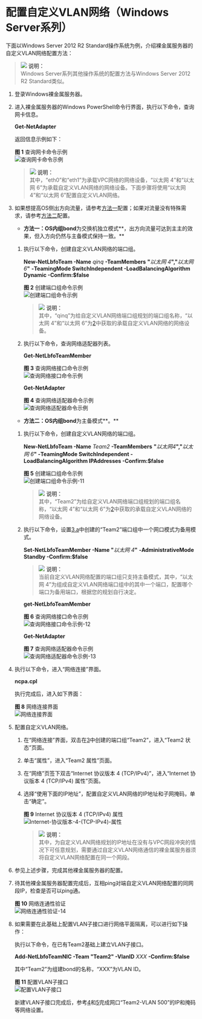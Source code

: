 # 配置自定义VLAN网络（Windows Server系列）<a name="bms_01_0048"></a>

下面以Windows Server 2012 R2 Standard操作系统为例，介绍裸金属服务器的自定义VLAN网络配置方法：

>![](public_sys-resources/icon-note.gif) **说明：**   
>Windows Server系列其他操作系统的配置方法与Windows Server 2012 R2 Standard类似。  

1.  登录Windows裸金属服务器。
2.  <a name="li11441348154412"></a>进入裸金属服务器的Windows PowerShell命令行界面，执行以下命令，查询网卡信息。

    **Get-NetAdapter**

    返回信息示例如下：

    **图 1**  查询网卡命令示例<a name="fig5841192480"></a>  
    ![](figures/查询网卡命令示例.png "查询网卡命令示例")

    >![](public_sys-resources/icon-note.gif) **说明：**   
    >其中，“eth0”和“eth1”为承载VPC网络的网络设备，“以太网 4”和“以太网 6”为承载自定义VLAN网络的网络设备。下面步骤将使用“以太网 4”和“以太网 6”配置自定义VLAN网络。  

3.  <a name="li202764020268"></a>如果想提高OS侧出方向流量，请参考[方法一](#li7981720132719)配置；如果对流量没有特殊需求，请参考[方法二](#li15395216102810)配置。
    -   <a name="li7981720132719"></a>**方法一：OS内组bond**为交换机独立模式**，出方向流量可达到主主的效果，但入方向仍然与主备模式保持一致。**

    1.  执行以下命令，创建自定义VLAN网络的端口组。

        **New-NetLbfoTeam -Name** _qinq_ **-TeamMembers** **"**_以太网 4_**","**_以太网 6_**"** **-TeamingMode SwitchIndependent -LoadBalancingAlgorithm Dynamic -Confirm:$false**

        **图 2**  创建端口组命令示例<a name="fig79351798910"></a>  
        ![](figures/创建端口组命令示例.png "创建端口组命令示例")

        >![](public_sys-resources/icon-note.gif) **说明：**   
        >其中，“qinq”为给自定义VLAN网络端口组规划的端口组名称，“以太网 4”和“以太网 6”为[2](#li11441348154412)中获取的承载自定义VLAN网络的网络设备。  

    2.  执行以下命令，查询网络适配器列表。

        **Get-NetLbfoTeamMember**

        **图 3**  查询网络接口命令示例<a name="fig43945019103"></a>  
        ![](figures/查询网络接口命令示例.png "查询网络接口命令示例")

        **Get-NetAdapter**

        **图 4**  查询网络适配器命令示例<a name="fig5468143719128"></a>  
        ![](figures/查询网络适配器命令示例.png "查询网络适配器命令示例")


    -   <a name="li15395216102810"></a>**方法二：OS内组bond**为主备模式**。**

    1.  <a name="li125519380337"></a>执行以下命令，创建自定义VLAN网络的端口组。

        **New-NetLbfoTeam -Name** _Team2_ **-TeamMembers** **"**_以太网4_**","**_以太网 6_**" -TeamingMode SwitchIndependent -LoadBalancingAlgorithm IPAddresses -Confirm:$false**

        **图 5**  创建端口组命令示例<a name="fig989592661318"></a>  
        ![](figures/创建端口组命令示例-11.png "创建端口组命令示例-11")

        >![](public_sys-resources/icon-note.gif) **说明：**   
        >其中，“Team2”为给自定义VLAN网络端口组规划的端口组名称，“以太网 4”和“以太网 6”为[2](#li11441348154412)中获取的承载自定义VLAN网络的网络设备。  

    2.  执行以下命令，设置[3.a](#li125519380337)中创建的“Team2”端口组中一个网口模式为备用模式。

        **Set-NetLbfoTeamMember -Name "**_以太网 4_**"** **-AdministrativeMode Standby -Confirm:$false**

        >![](public_sys-resources/icon-note.gif) **说明：**   
        >当前自定义VLAN网络配置的端口组只支持主备模式，其中，“以太网 4”为组成自定义VLAN网络端口组中的其中一个端口，配置哪个端口为备用端口，根据您的规划自行决定。  

        **get-NetLbfoTeamMember**

        **图 6**  查询网络接口命令示例<a name="fig1468133311417"></a>  
        ![](figures/查询网络接口命令示例-12.png "查询网络接口命令示例-12")

        **Get-NetAdapter**

        **图 7**  查询网络适配器命令示例<a name="fig259113128159"></a>  
        ![](figures/查询网络适配器命令示例-13.png "查询网络适配器命令示例-13")


4.  <a name="li1133314684418"></a>执行以下命令，进入“网络连接”界面。

    **ncpa.cpl**

    执行完成后，进入如下界面：

    **图 8**  网络连接界面<a name="fig2186521131612"></a>  
    ![](figures/网络连接界面.png "网络连接界面")

5.  <a name="li129292252615"></a>配置自定义VLAN网络。
    1.  在“网络连接”界面，双击在[3](#li202764020268)中创建的端口组“Team2”，进入“Team2 状态”页面。
    2.  单击“属性”，进入“Team2 属性”页面。
    3.  在“网络”页签下双击“Internet 协议版本 4 \(TCP/IPv4\)”，进入“Internet 协议版本 4 \(TCP/IPv4\) 属性”页面。
    4.  选择“使用下面的IP地址”，配置自定义VLAN网络的IP地址和子网掩码，单击“确定”。

        **图 9**  Internet 协议版本 4 \(TCP/IPv4\) 属性<a name="fig4207142215171"></a>  
        ![](figures/Internet-协议版本-4-(TCP-IPv4)-属性.png "Internet-协议版本-4-(TCP-IPv4)-属性")

        >![](public_sys-resources/icon-note.gif) **说明：**   
        >其中，为自定义VLAN网络规划的IP地址在没有与VPC网段冲突的情况下可任意规划，需要通过自定义VLAN网络通信的裸金属服务器须将自定义VLAN网络配置在同一个网段。  


6.  参见上述步骤，完成其他裸金属服务器的配置。
7.  待其他裸金属服务器配置完成后，互相ping对端自定义VLAN网络配置的同网段IP，检查是否可以ping通。

    **图 10**  网络连通性验证<a name="fig1384106112013"></a>  
    ![](figures/网络连通性验证-14.png "网络连通性验证-14")

8.  如果需要在此基础上配置VLAN子接口进行网络平面隔离，可以进行如下操作：

    执行以下命令，在已有Team2基础上建立VLAN子接口。

    **Add-NetLbfoTeamNIC -Team "Team2" -VlanID** _XXX_ **-Confirm:$false**

    其中“Team2”为组建bond的名称，“XXX”为VLAN ID。

    **图 11**  配置VLAN子接口<a name="fig172241812155210"></a>  
    ![](figures/配置VLAN子接口.png "配置VLAN子接口")

    新建VLAN子接口完成后，参考[4](#li1133314684418)和[5](#li129292252615)完成网口“Team2-VLAN 500”的IP和掩码等网络设置。


